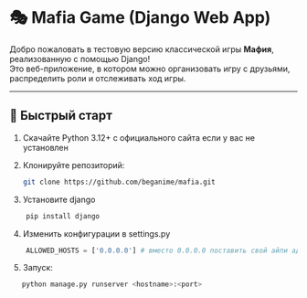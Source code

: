# 🎭 Mafia Game (Django Web App)

Добро пожаловать в тестовую версию классической игры **Мафия**, реализованную с помощью Django!  
Это веб-приложение, в котором можно организовать игру с друзьями, распределить роли и отслеживать ход игры.

---

## 🚀 Быстрый старт
1. Скачайте Python 3.12+ с официального сайта если у вас не установлен

2. Клонируйте репозиторий:

   ``` bash
   git clone https://github.com/beganime/mafia.git
    ```
3. Установите django

``` bash
    pip install django
```

4. Изменить конфигурации в settings.py

```python
    ALLOWED_HOSTS = ['0.0.0.0'] # вместо 0.0.0.0 поставить свой айпи адрес
```

5. Запуск:

``` bash
   python manage.py runserver <hostname>:<port>
```
